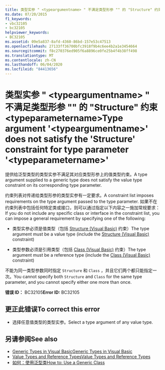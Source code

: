```yaml
---
title: 类型实参 " <typeargumentname> " 不满足类型形参 "" 的 "Structure" 约束 <typeparametername>
ms.date: 07/20/2015
f1_keywords:
- vbc32105
- bc32105
helpviewer_keywords:
- BC32105
ms.assetid: 09e5a837-8afd-4360-86bd-157e53c47513
ms.openlocfilehash: 27133ff36700bfc3918f9b4c6ee4b2a1e3454664
ms.sourcegitcommit: f8c270376ed905f6a8896ce0fe25b4f4b38ff498
ms.translationtype: MT
ms.contentlocale: zh-CN
ms.lasthandoff: 06/04/2020
ms.locfileid: "84413656"
---
```

# <a name="type-argument-typeargumentname-does-not-satisfy-the-structure-constraint-for-type-parameter-typeparametername"></a><span data-ttu-id="d4089-102">类型实参 " \<typeargumentname> " 不满足类型形参 "" 的 "Structure" 约束 \<typeparametername></span><span class="sxs-lookup"><span data-stu-id="d4089-102">Type argument '\<typeargumentname>' does not satisfy the 'Structure' constraint for type parameter '\<typeparametername>'</span></span>
<span data-ttu-id="d4089-103">提供给泛型类型的类型实参不满足其对应类型形参上的值类型约束。</span><span class="sxs-lookup"><span data-stu-id="d4089-103">A type argument supplied to a generic type does not satisfy the value type constraint on its corresponding type parameter.</span></span>  
  
 <span data-ttu-id="d4089-104">约束列表对传递给类型形参的类型实参有一定要求。</span><span class="sxs-lookup"><span data-stu-id="d4089-104">A constraint list imposes requirements on the type argument passed to the type parameter.</span></span> <span data-ttu-id="d4089-105">如果不在约束列表中包括任何特定类或接口，则可以通过指定以下内容之一施加常规要求：</span><span class="sxs-lookup"><span data-stu-id="d4089-105">If you do not include any specific class or interface in the constraint list, you can impose a general requirement by specifying one of the following:</span></span>  
  
- <span data-ttu-id="d4089-106">类型实参必须是值类型（包括 [Structure (Visual Basic)](../language-reference/statements/structure-statement.md) 约束）</span><span class="sxs-lookup"><span data-stu-id="d4089-106">The type argument must be a value type (include the [Structure (Visual Basic)](../language-reference/statements/structure-statement.md) constraint)</span></span>  
  
- <span data-ttu-id="d4089-107">类型参数必须是引用类型（包括 [Class (Visual Basic)](../language-reference/statements/class-statement.md) 约束）</span><span class="sxs-lookup"><span data-stu-id="d4089-107">The type argument must be a reference type (include the [Class (Visual Basic)](../language-reference/statements/class-statement.md) constraint)</span></span>  
  
 <span data-ttu-id="d4089-108">不能为同一类型参数同时指定 `Structure` 和 `Class` ，并且它们两个都只能指定一次。</span><span class="sxs-lookup"><span data-stu-id="d4089-108">You cannot specify both `Structure` and `Class` for the same type parameter, and you cannot specify either one more than once.</span></span>  
  
 <span data-ttu-id="d4089-109">**错误 ID：** BC32105</span><span class="sxs-lookup"><span data-stu-id="d4089-109">**Error ID:** BC32105</span></span>  
  
## <a name="to-correct-this-error"></a><span data-ttu-id="d4089-110">更正此错误</span><span class="sxs-lookup"><span data-stu-id="d4089-110">To correct this error</span></span>  
  
- <span data-ttu-id="d4089-111">选择任意值类型的类型实参。</span><span class="sxs-lookup"><span data-stu-id="d4089-111">Select a type argument of any value type.</span></span>  
  
## <a name="see-also"></a><span data-ttu-id="d4089-112">另请参阅</span><span class="sxs-lookup"><span data-stu-id="d4089-112">See also</span></span>

- [<span data-ttu-id="d4089-113">Generic Types in Visual Basic</span><span class="sxs-lookup"><span data-stu-id="d4089-113">Generic Types in Visual Basic</span></span>](../programming-guide/language-features/data-types/generic-types.md)
- [<span data-ttu-id="d4089-114">Value Types and Reference Types</span><span class="sxs-lookup"><span data-stu-id="d4089-114">Value Types and Reference Types</span></span>](../programming-guide/language-features/data-types/value-types-and-reference-types.md)
- [<span data-ttu-id="d4089-115">如何：使用泛型类</span><span class="sxs-lookup"><span data-stu-id="d4089-115">How to: Use a Generic Class</span></span>](../programming-guide/language-features/data-types/how-to-use-a-generic-class.md)
